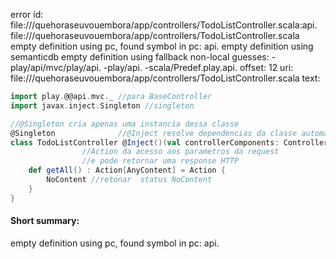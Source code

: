 error id: file://<WORKSPACE>/quehoraseuvouembora/app/controllers/TodoListController.scala:api.
file://<WORKSPACE>/quehoraseuvouembora/app/controllers/TodoListController.scala
empty definition using pc, found symbol in pc: api.
empty definition using semanticdb
empty definition using fallback
non-local guesses:
	 -play/api/mvc/play/api.
	 -play/api.
	 -scala/Predef.play.api.
offset: 12
uri: file://<WORKSPACE>/quehoraseuvouembora/app/controllers/TodoListController.scala
text:
```scala
import play.@@api.mvc._ //para BaseController
import javax.inject.Singleton //singleton

//@Singleton cria apenas uma instancia dessa classe
@Singleton              //@Inject resolve dependencias da classe automaticamente
class TodoListController @Inject()(val controllerComponents: ControllerComponents) extends BaseController {
                //Action da acesso aos parametros da request
                //e pode retornar uma response HTTP
    def getAll() : Action[AnyContent] = Action {
        NoContent //retonar  status NoContent
    }
}

```


#### Short summary: 

empty definition using pc, found symbol in pc: api.